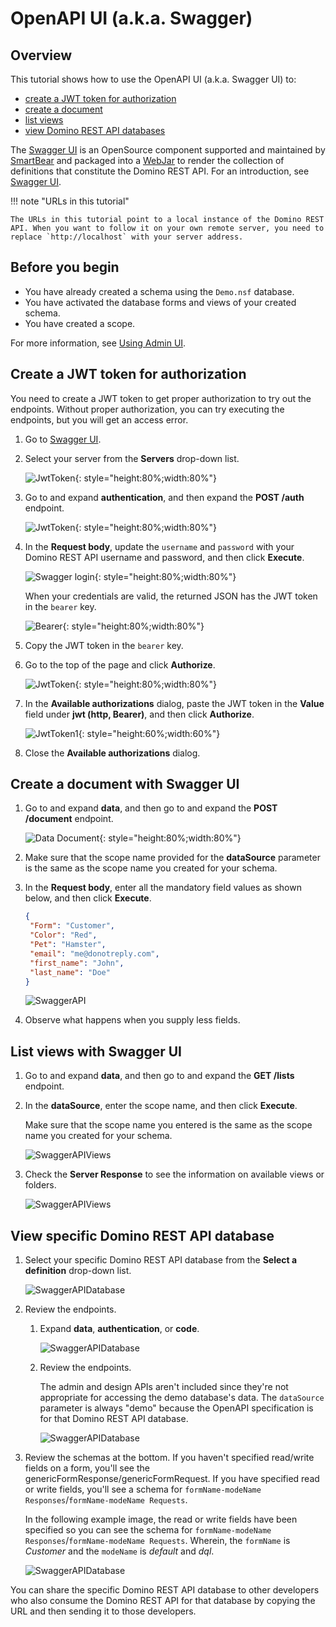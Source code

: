 # OpenAPI UI (a.k.a. Swagger)

## Overview

This tutorial shows how to use the OpenAPI UI (a.k.a. Swagger UI) to:

- [create a JWT token for authorization](#create-a-jwt-token-for-authorization)
- [create a document](#create-a-document-with-swagger-ui)
- [list views](#list-views-with-swagger-ui)
- [view Domino REST API databases](#view-specific-domino-rest-api-database)

The [Swagger UI](https://github.com/swagger-api/swagger-ui) is an OpenSource component supported and maintained by [SmartBear](https://swagger.io) and packaged into a [WebJar](https://www.webjars.org) to render the collection of definitions that constitute the Domino REST API. For an introduction, see [Swagger UI](../references/usertools/swagger.md).

<!-- prettier-ignore -->
!!! note "URLs in this tutorial"

    The URLs in this tutorial point to a local instance of the Domino REST API. When you want to follow it on your own remote server, you need to replace `http://localhost` with your server address.

## Before you begin

- You have already created a schema using the `Demo.nsf` database.
- You have activated the database forms and views of your created schema.
- You have created a scope.

For more information, see [Using Admin UI](../tutorial/adminui.md).

## Create a JWT token for authorization

You need to create a JWT token to get proper authorization to try out the endpoints. Without proper authorization, you can try executing the endpoints, but you will get an access error.

1. Go to [Swagger UI](http://localhost:8880/openapi/index.html).

2. Select your server from the **Servers** drop-down list.

      ![JwtToken](../assets/images/TokenJwt.png){: style="height:80%;width:80%"}

3. Go to and expand **authentication**, and then expand the **POST /auth** endpoint.

      ![JwtToken](../assets/images/TokenJwt2.png){: style="height:80%;width:80%"}

4. In the **Request body**, update the `username` and `password` with your Domino REST API username and password, and then click **Execute**.

      ![Swagger login](../assets/images/ApiSwaggerLogin.png){: style="height:80%;width:80%"}

      When your credentials are valid, the returned JSON has the JWT token in the `bearer` key.

      ![Bearer](../assets/images/Bearer.png){: style="height:80%;width:80%"}

5. Copy the JWT token in the `bearer` key.
6. Go to the top of the page and click **Authorize**.

      ![JwtToken](../assets/images/TokenJwt.png){: style="height:80%;width:80%"}

7. In the **Available authorizations** dialog, paste the JWT token in the **Value** field under **jwt (http, Bearer)**, and then click **Authorize**.

      ![JwtToken1](../assets/images/TokenJwt1.png){: style="height:60%;width:60%"}

8. Close the **Available authorizations** dialog.

## Create a document with Swagger UI


<!--
1. Go to [Swagger UI](http://localhost:8880/openapi/index.html).

2. Select your server from the **Servers** drop-down list.

      ![JwtToken](../assets/images/TokenJwt.png)

3. Create the JWT token for authorization.

      1. Go to and expand **authentication**, and then go to and expand the **POST /auth** endpoint. 
	2. In the **Request body**, update the `username` and `password`, and then click **Execute**.
           ![Swagger login](../assets/images/ApiSwaggerLogin.png)   

          When your credentials are valid, the returned JSON has the JWT token in the `bearer` element.

	3. Copy the JWT token. 

          ![Bearer](../assets/images/Bearer.png)

4. Scroll back up and click **Authorize**.

      ![Authorized](../assets/images/authorized.png)

5. In the **Available authorizations** dialog, paste the JWT token in the **Value** field under **jwt (http, Bearer)**, and then click **Authorize**.

      ![JwtToken1](../assets/images/TokenJwt1.png)
-->
1. Go to and expand **data**, and then go to and expand the **POST /document** endpoint.

     ![Data Document](../assets/images/data.png){: style="height:80%;width:80%"}

2. Make sure that the scope name provided for the **dataSource** parameter is the same as the scope name you created for your schema.

3. In the **Request body**, enter all the mandatory field values as shown below, and then click **Execute**.

    ```json
    {
     "Form": "Customer",
     "Color": "Red",
     "Pet": "Hamster",
     "email": "me@donotreply.com",
     "first_name": "John",
     "last_name": "Doe"
    }
    ```

    ![SwaggerAPI](../assets/images/ApiSwagger.png)

4. Observe what happens when you supply less fields.

## List views with Swagger UI

1. Go to and expand **data**, and then go to and expand the **GET /lists** endpoint.
2. In the **dataSource**, enter the scope name, and then click **Execute**.

      Make sure that the scope name you entered is the same as the scope name you created for your schema.

      ![SwaggerAPIViews](../assets/images/ApiSwaggerViews.png)

3. Check the **Server Response** to see the information on available views or folders.

      ![SwaggerAPIViews](../assets/images/ApiSwaggerViews1.png)

## View specific Domino REST API database

1. Select your specific Domino REST API database from the **Select a definition** drop-down list.

      ![SwaggerAPIDatabase](../assets/images/drapidb1.png)

2. Review the endpoints.

      1. Expand **data**, **authentication**, or **code**.

         ![SwaggerAPIDatabase](../assets/images/drapidb3.png)

      2. Review the endpoints.

         The admin and design APIs aren't included since they're not appropriate for accessing the demo database's data. The `dataSource` parameter is always "demo" because the OpenAPI specification is for that Domino REST API database.

         ![SwaggerAPIDatabase](../assets/images/ApiSwaggerDatabase.png)

3. Review the schemas at the bottom. If you haven't specified read/write fields on a form, you'll see the genericFormResponse/genericFormRequest. If you have specified read or write fields, you'll see a schema for `formName-modeName Responses`/`formName-modeName Requests`.

      In the following example image, the read or write fields have been specified so you can see the schema for `formName-modeName Responses`/`formName-modeName Requests`. Wherein, the `formName` is *Customer* and the `modeName` is *default* and *dql*.

      ![SwaggerAPIDatabase](../assets/images/drapidb2.png)


You can share the specific Domino REST API database to other developers who also consume the Domino REST API for that database by copying the URL and then sending it to those developers.

<!--If you URL encode `/api/v1/openapi?dataSource=demo`, you can create a URL to share with developers who consume the Domino REST API for that database. The URL encoded value should be appended as the "url" querystring parameter. The resulting URL will look like `http://localhost:8880/openapi/index.html?url=/api/v1/openapi%3FdataSource%3Ddemo`, where the Domino REST API database name is after the `%3D` (url encoded "=").

1. In the Explore field in the banner, enter `/api/v1/openapi?dataSource=demo`. This will display the KEEP OpenAPI specification specifically for the demo database.-->